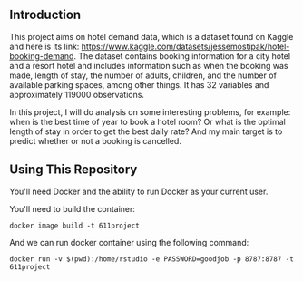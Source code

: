 ## Introduction

This project aims on hotel demand data, which is a dataset found on Kaggle and here is its link: 
https://www.kaggle.com/datasets/jessemostipak/hotel-booking-demand.
The dataset contains booking information for a city hotel and a resort hotel and includes information 
such as when the booking was made, length of stay, the number of adults, children, and the number of 
available parking spaces, among other things. It has 32 variables and approximately 119000 
observations. 

In this project, I will do analysis on some interesting problems, for example: 
when is the best time of year to book a hotel room? Or what is the optimal length of stay in order to get 
the best daily rate? And my main target is to predict whether or not a booking is cancelled.

## Using This Repository
You'll need Docker and the ability to run Docker as your current user.

You'll need to build the container:
```{}
docker image build -t 611project
```
And we can run docker container using the following command:
```{}
docker run -v $(pwd):/home/rstudio -e PASSWORD=goodjob -p 8787:8787 -t 611project
```